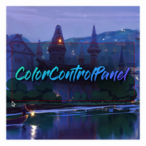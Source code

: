 <img align=right src='https://github.com/MilkRen/ColorControlPanel/blob/master/assetsGitHub/logo.png?raw=true'/>

